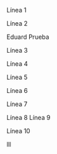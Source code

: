 Línea 1

Línea 2

Eduard 
Prueba

Línea 3

Línea 4

Línea 5

Línea 6

Línea 7

Línea 8
Línea 9

Línea 10

lll
